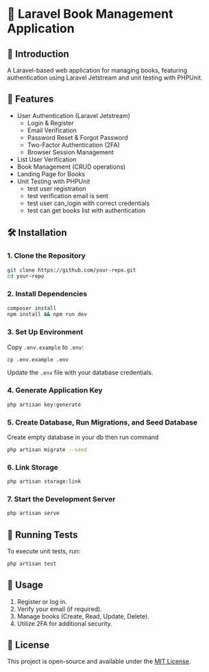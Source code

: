 # 📘 Laravel Book Management Application

## 🚀 Introduction

A Laravel-based web application for managing books, featuring authentication using Laravel Jetstream and unit testing with PHPUnit.

## 🎯 Features

-   User Authentication (Laravel Jetstream)
    -   Login & Register
    -   Email Verification
    -   Password Reset & Forgot Password
    -   Two-Factor Authentication (2FA)
    -   Browser Session Management
-   List User Verification
-   Book Management (CRUD operations)
-   Landing Page for Books
-   Unit Testing with PHPUnit
    -   test user registration
    -   test verification email is sent
    -   test user can_login with correct credentials
    -   test can get books list with authentication

## 🛠️ Installation

### 1. Clone the Repository

```sh
git clone https://github.com/your-repo.git
cd your-repo
```

### 2. Install Dependencies

```sh
composer install
npm install && npm run dev
```

### 3. Set Up Environment

Copy `.env.example` to `.env`:

```sh
cp .env.example .env
```

Update the `.env` file with your database credentials.

### 4. Generate Application Key

```sh
php artisan key:generate
```

### 5. Create Database, Run Migrations, and Seed Database

Create empty database in your db then run command

```sh
php artisan migrate --seed
```

### 6. Link Storage

```sh
php artisan storage:link
```

### 7. Start the Development Server

```sh
php artisan serve
```

## 🧪 Running Tests

To execute unit tests, run:

```sh
php artisan test
```

## 📌 Usage

1. Register or log in.
2. Verify your email (if required).
3. Manage books (Create, Read, Update, Delete).
4. Utilize 2FA for additional security.

## 📜 License

This project is open-source and available under the [MIT License](LICENSE).
